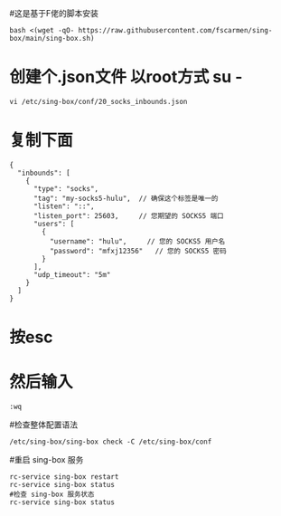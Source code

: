 #这是基于F佬的脚本安装
```
bash <(wget -qO- https://raw.githubusercontent.com/fscarmen/sing-box/main/sing-box.sh)
```
# 创建个.json文件 以root方式  su -
```
vi /etc/sing-box/conf/20_socks_inbounds.json
```
# 复制下面
```
{
  "inbounds": [
    {
      "type": "socks",
      "tag": "my-socks5-hulu",  // 确保这个标签是唯一的
      "listen": "::",
      "listen_port": 25603,     // 您期望的 SOCKS5 端口
      "users": [
        {
          "username": "hulu",     // 您的 SOCKS5 用户名
          "password": "mfxj12356"   // 您的 SOCKS5 密码
        }
      ],
      "udp_timeout": "5m"
    }
  ]
}
```
# 按esc  
# 然后输入  
```
:wq
```
#检查整体配置语法
```
/etc/sing-box/sing-box check -C /etc/sing-box/conf
```
#重启 sing-box 服务
```
rc-service sing-box restart
rc-service sing-box status
#检查 sing-box 服务状态
rc-service sing-box status
```
